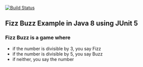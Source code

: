 
[![Build Status](http://3.98.95.104:8080/buildStatus/icon?job=pipeline-jenkins-example)](http://3.98.95.104:8080/job/pipeline-jenkins-example/)
## Fizz Buzz Example in Java 8 using JUnit 5

### Fizz Buzz is a game where
- if the number is divisible by 3, you say Fizz
- if the number is divisible by 5, you say Buzz
- if neither, you say the number
